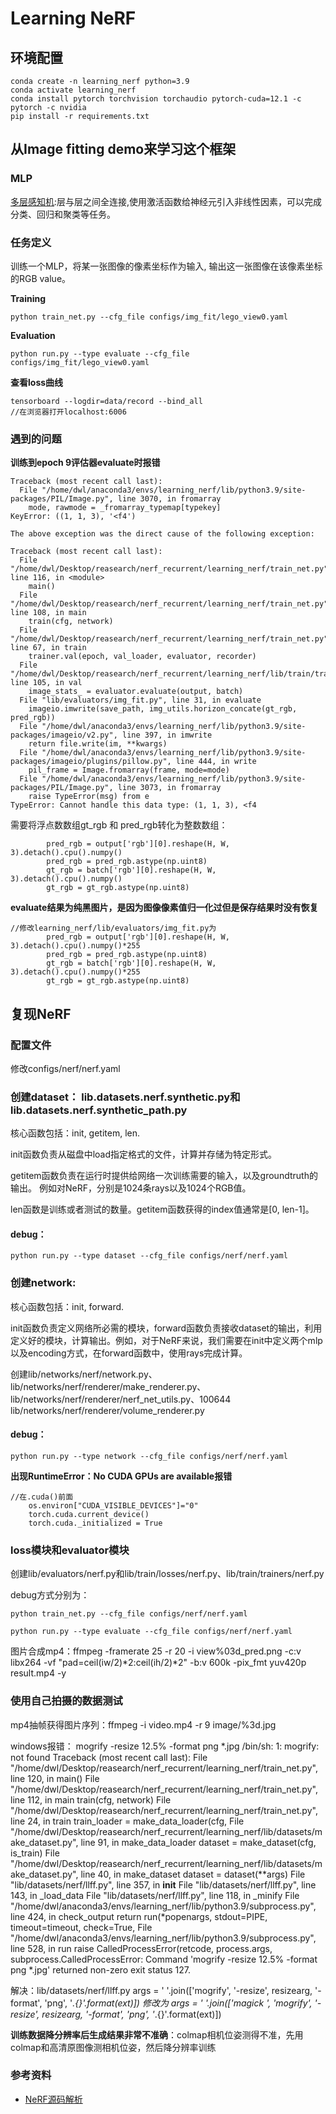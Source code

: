 # Learning NeRF
## 环境配置
```
conda create -n learning_nerf python=3.9
conda activate learning_nerf
conda install pytorch torchvision torchaudio pytorch-cuda=12.1 -c pytorch -c nvidia
pip install -r requirements.txt
```
## 从Image fitting demo来学习这个框架
### MLP
[多层感知机](https://blog.csdn.net/JasonH2021/article/details/131021534):层与层之间全连接,使用激活函数给神经元引入非线性因素，可以完成分类、回归和聚类等任务。
### 任务定义
训练一个MLP，将某一张图像的像素坐标作为输入, 输出这一张图像在该像素坐标的RGB value。
 
**Training**

```
python train_net.py --cfg_file configs/img_fit/lego_view0.yaml
```

**Evaluation**

```
python run.py --type evaluate --cfg_file configs/img_fit/lego_view0.yaml
```

**查看loss曲线**

```
tensorboard --logdir=data/record --bind_all
//在浏览器打开localhost:6006
```
### 遇到的问题
**训练到epoch 9评估器evaluate时报错**
```
Traceback (most recent call last):
  File "/home/dwl/anaconda3/envs/learning_nerf/lib/python3.9/site-packages/PIL/Image.py", line 3070, in fromarray
    mode, rawmode = _fromarray_typemap[typekey]
KeyError: ((1, 1, 3), '<f4')

The above exception was the direct cause of the following exception:

Traceback (most recent call last):
  File "/home/dwl/Desktop/reasearch/nerf_recurrent/learning_nerf/train_net.py", line 116, in <module>
    main()
  File "/home/dwl/Desktop/reasearch/nerf_recurrent/learning_nerf/train_net.py", line 108, in main
    train(cfg, network)
  File "/home/dwl/Desktop/reasearch/nerf_recurrent/learning_nerf/train_net.py", line 67, in train
    trainer.val(epoch, val_loader, evaluator, recorder)
  File "/home/dwl/Desktop/reasearch/nerf_recurrent/learning_nerf/lib/train/trainers/trainer.py", line 105, in val
    image_stats_ = evaluator.evaluate(output, batch)
  File "lib/evaluators/img_fit.py", line 31, in evaluate
    imageio.imwrite(save_path, img_utils.horizon_concate(gt_rgb, pred_rgb))
  File "/home/dwl/anaconda3/envs/learning_nerf/lib/python3.9/site-packages/imageio/v2.py", line 397, in imwrite
    return file.write(im, **kwargs)
  File "/home/dwl/anaconda3/envs/learning_nerf/lib/python3.9/site-packages/imageio/plugins/pillow.py", line 444, in write
    pil_frame = Image.fromarray(frame, mode=mode)
  File "/home/dwl/anaconda3/envs/learning_nerf/lib/python3.9/site-packages/PIL/Image.py", line 3073, in fromarray
    raise TypeError(msg) from e
TypeError: Cannot handle this data type: (1, 1, 3), <f4
```
需要将浮点数数组gt_rgb 和 pred_rgb转化为整数数组：
```
        pred_rgb = output['rgb'][0].reshape(H, W, 3).detach().cpu().numpy()
        pred_rgb = pred_rgb.astype(np.uint8)
        gt_rgb = batch['rgb'][0].reshape(H, W, 3).detach().cpu().numpy()
        gt_rgb = gt_rgb.astype(np.uint8)
```
**evaluate结果为纯黑图片，是因为图像像素值归一化过但是保存结果时没有恢复**
```
//修改learning_nerf/lib/evaluators/img_fit.py为
        pred_rgb = output['rgb'][0].reshape(H, W, 3).detach().cpu().numpy()*255
        pred_rgb = pred_rgb.astype(np.uint8)
        gt_rgb = batch['rgb'][0].reshape(H, W, 3).detach().cpu().numpy()*255
        gt_rgb = gt_rgb.astype(np.uint8)
```
## 复现NeRF
### 配置文件
修改configs/nerf/nerf.yaml
### 创建dataset： lib.datasets.nerf.synthetic.py和lib.datasets.nerf.synthetic_path.py

核心函数包括：init, getitem, len.

init函数负责从磁盘中load指定格式的文件，计算并存储为特定形式。

getitem函数负责在运行时提供给网络一次训练需要的输入，以及groundtruth的输出。
例如对NeRF，分别是1024条rays以及1024个RGB值。

len函数是训练或者测试的数量。getitem函数获得的index值通常是[0, len-1]。


#### debug：

```
python run.py --type dataset --cfg_file configs/nerf/nerf.yaml
```

### 创建network:

核心函数包括：init, forward.

init函数负责定义网络所必需的模块，forward函数负责接收dataset的输出，利用定义好的模块，计算输出。例如，对于NeRF来说，我们需要在init中定义两个mlp以及encoding方式，在forward函数中，使用rays完成计算。

创建lib/networks/nerf/network.py、lib/networks/nerf/renderer/make_renderer.py、lib/networks/nerf/renderer/nerf_net_utils.py、100644 lib/networks/nerf/renderer/volume_renderer.py

#### debug：

```
python run.py --type network --cfg_file configs/nerf/nerf.yaml
```
**出现RuntimeError：No CUDA GPUs are available报错**
```
//在.cuda()前面
    os.environ["CUDA_VISIBLE_DEVICES"]="0"
    torch.cuda.current_device()
    torch.cuda._initialized = True
```
### loss模块和evaluator模块

创建lib/evaluators/nerf.py和lib/train/losses/nerf.py、lib/train/trainers/nerf.py

debug方式分别为：

```
python train_net.py --cfg_file configs/nerf/nerf.yaml
```

```
python run.py --type evaluate --cfg_file configs/nerf/nerf.yaml
```

图片合成mp4：ffmpeg -framerate 25 -r 20 -i view%03d_pred.png -c:v libx264 -vf "pad=ceil(iw/2)*2:ceil(ih/2)*2" -b:v 600k -pix_fmt yuv420p result.mp4 -y
### 使用自己拍摄的数据测试
mp4抽帧获得图片序列：ffmpeg -i video.mp4 -r 9 image/%3d.jpg

windows报错：
mogrify -resize 12.5% -format png *.jpg
/bin/sh: 1: mogrify: not found
Traceback (most recent call last):
  File "/home/dwl/Desktop/reasearch/nerf_recurrent/learning_nerf/train_net.py", line 120, in <module>
    main()
  File "/home/dwl/Desktop/reasearch/nerf_recurrent/learning_nerf/train_net.py", line 112, in main
    train(cfg, network)
  File "/home/dwl/Desktop/reasearch/nerf_recurrent/learning_nerf/train_net.py", line 24, in train
    train_loader = make_data_loader(cfg,
  File "/home/dwl/Desktop/reasearch/nerf_recurrent/learning_nerf/lib/datasets/make_dataset.py", line 91, in make_data_loader
    dataset = make_dataset(cfg, is_train)
  File "/home/dwl/Desktop/reasearch/nerf_recurrent/learning_nerf/lib/datasets/make_dataset.py", line 40, in make_dataset
    dataset = dataset(**args)
  File "lib/datasets/nerf/llff.py", line 357, in __init__
  File "lib/datasets/nerf/llff.py", line 143, in _load_data
  File "lib/datasets/nerf/llff.py", line 118, in _minify
  File "/home/dwl/anaconda3/envs/learning_nerf/lib/python3.9/subprocess.py", line 424, in check_output
    return run(*popenargs, stdout=PIPE, timeout=timeout, check=True,
  File "/home/dwl/anaconda3/envs/learning_nerf/lib/python3.9/subprocess.py", line 528, in run
    raise CalledProcessError(retcode, process.args,
subprocess.CalledProcessError: Command 'mogrify -resize 12.5% -format png *.jpg' returned non-zero exit status 127.

解决：lib/datasets/nerf/llff.py
args = ' '.join(['mogrify', '-resize', resizearg, '-format', 'png', '*.{}'.format(ext)])
修改为
args = ' '.join(['magick ', 'mogrify', '-resize', resizearg, '-format', 'png', '*.{}'.format(ext)])

**训练数据降分辨率后生成结果非常不准确**：colmap相机位姿测得不准，先用colmap和高清原图像测相机位姿，然后降分辨率训练
### 参考资料
+ [NeRF源码解析](https://www.bilibili.com/video/BV1d841187tn/?share_source=copy_web&vd_source=82f2d2d3d2d3b3112e473c0a443cc278)